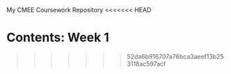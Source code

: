 My CMEE Coursework Repository
<<<<<<< HEAD

Contents:
    Week 1
=======
>>>>>>> 52da6b916707a76bca3aeef13b253118ac597acf

